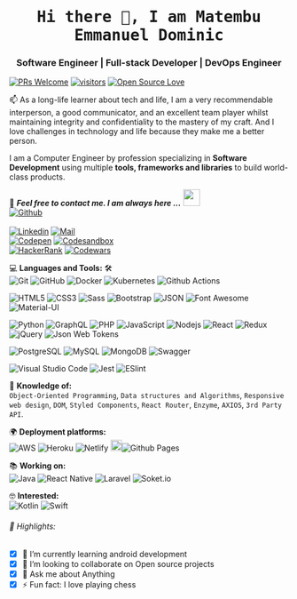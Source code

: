 <!--
**Emmanuel-Dominic/Emmanuel-Dominic** is a ✨ _special_ ✨ repository because its `README.md` (this file) appears on your GitHub profile.

Here are some ideas to get you started:

- 🔭 I’m currently working on ...
- 🌱 I’m currently learning ...
- 👯 I’m looking to collaborate on ...
- 🤔 I’m looking for help with ...
- 💬 Ask me about ...
- 📫 How to reach me: ...
- 😄 Pronouns: ...
- ⚡ Fun fact: ...
-->

<!-- #### A long life learner, Computer Engineer by profession and Software Engineer by passion
![I am A long life learner, Computer Engineer by profession and Software Engineer by passion](https://arturssmirnovs.github.io/github-profile-readme-generator/images/banner.png) -->

<!--
[![starsBadge]][stargazers]
[![forksBadge]][forks]
[![issuesBadge]][issues]
![sizeBadge]
![codelinesBadge]
[![discordBadge]][Discord]
[![codeOfConductBadge]][codeOfConduct]
![uniqueUsersBadge]
![totalrunsbadge]
![successratebadge]
-->


<!--
|      Project :octocat:   |     Issues :bug:   | Open PRs :bell:  | Closed PRs :fire:  |
|-------------|-------------------|---|---|
| [**Port Scanner**](https://github.com/Emmanuel-Dominic/PortScanner) | [![GitHub issues](https://img.shields.io/github/issues/Emmanuel-Dominic/PortScanner?color=green&logo=github&style=flat)](https://github.com/Emmanuel-Dominic/PortScanner/issues) | [![GitHub PRs](https://img.shields.io/github/issues-pr/Emmanuel-Dominic/PortScanner?style=flat&logo=github)](https://github.com/Emmanuel-Dominic/PortScanner/pulls)  | [![GitHub PRs](https://img.shields.io/github/issues-pr-closed/Emmanuel-Dominic/PortScanner?style=flat&color=critical&logo=github)](https://github.com/Emmanuel-Dominic/PortScanner/pulls?q=is%3Apr+is%3Aclosed)  |
| [**Water Monitoring System**](https://github.com/Emmanuel-Dominic/Water-Monitoring-System/) | [![GitHub issues](https://img.shields.io/github/issues/Emmanuel-Dominic/Water-Monitoring-System?color=green&logo=github&style=flat)](https://github.com/Emmanuel-Dominic/Water-Monitoring-System/issues) | [![GitHub PRs](https://img.shields.io/github/issues-pr/Emmanuel-Dominic/Water-Monitoring-System?style=flat&logo=github)](https://github.com/Emmanuel-Dominic/Water-Monitoring-System/pulls)  | [![GitHub PRs](https://img.shields.io/github/issues-pr-closed/Emmanuel-Dominic/Water-Monitoring-System?style=flat&color=critical&logo=github)](https://github.com/Emmanuel-Dominic/Water-Monitoring-System/pulls?q=is%3Apr+is%3Aclosed)   |
-->

<h1 align='center'>
  <samp>
    <strong>
      Hi there 👋, I am Matembu Emmanuel Dominic
    </strong>
  </samp>
</h1>

<!-- [![Website](https://img.shields.io/website?label=codeSTACKr.com&style=for-the-badge&url=https%3A%2F%2Fcodestackr.com)](https://codestackr.com)
[![Twitter Follow](https://img.shields.io/twitter/follow/codeSTACKr?color=1DA1F2&logo=twitter&style=for-the-badge)](https://twitter.com/intent/follow?original_referer=https%3A%2F%2Fgithub.com%2FcodeSTACKr&screen_name=codeSTACKr) -->


<!-- <p align="center">
  <a href="https://github.com/Emmanuel-Dominic/github-readme-stats/actions">
    <img alt="Tests Passing" src="https://github.com/Emmanuel-Dominic/github-readme-stats/workflows/Test/badge.svg" />
  </a>
  <a href="https://codecov.io/gh/Emmanuel-Dominic/github-readme-stats">
    <img src="https://codecov.io/gh/Emmanuel-Dominic/github-readme-stats/branch/master/graph/badge.svg" />
  </a>
  <a href="https://github.com/Emmanuel-Dominic/github-readme-stats/issues">
    <img alt="Issues" src="https://img.shields.io/github/issues/Emmanuel-Dominic/github-readme-stats?color=0088ff" />
  </a>
  <a href="https://github.com/Emmanuel-Dominic/github-readme-stats/pulls">
    <img alt="GitHub pull requests" src="https://img.shields.io/github/issues-pr/Emmanuel-Dominic/github-readme-stats?color=0088ff" />
  </a>
  <br />
  <br />
  <a href="https://a.paddle.com/v2/click/16413/119403?link=1227">
    <img src="https://img.shields.io/badge/Supported%20by-VSCode%20Power%20User%20%E2%86%92-gray.svg?colorA=655BE1&colorB=4F44D6&style=for-the-badge"/>
  </a>
  <a href="https://a.paddle.com/v2/click/16413/119403?link=2345">
    <img src="https://img.shields.io/badge/Supported%20by-Node%20Cli.com%20%E2%86%92-gray.svg?colorA=61c265&colorB=4CAF50&style=for-the-badge"/>
  </a>
</p> -->

<!-- <p align="center">
  <a href="#demo">View Demo</a>
  ·
  <a href="https://github.com/Emmanuel-Dominic/github-readme-stats/issues/new/choose">Report Bug</a>
  ·
  <a href="https://github.com/Emmanuel-Dominic/github-readme-stats/issues/new/choose">Request Feature</a>
</p> -->

<!-- ![Profile views](https://gpvc.arturio.dev/Emmanuel-Dominic) -->

<!-- <h3 align='center'>
  <strong>
    <a href="https://Emmanuel-Dominic.github.io/my_resume/" target="_blank">Portfolio🌐
    </a>
  </strong>
</h3> -->

<h3 align='center'>Software Engineer | Full-stack Developer | DevOps Engineer</h3>

[![PRs Welcome](https://img.shields.io/badge/Profile-welcome-brightgreen.svg?style=flat&logo=github)](https://github.com/Emmanuel-Dominic) [![visitors](https://visitor-badge.glitch.me/badge?page_id=Emmanuel-Dominic)](https://github.com/Emmanuel-Dominic) [![Open Source Love](https://badges.frapsoft.com/os/v2/open-source.svg?v=103)](https://github.com/Emmanuel-Dominic)

<p align='left'>
  📫 As a long-life learner about tech and life, I am a very recommendable interperson, a good communicator, and an excellent team player whilst maintaining integrity and confidentiality to the mastery of my craft. And I love challenges in technology and life because they make me a better person.
</p>

I am a Computer Engineer by profession specializing in **Software Development** using multiple **tools, frameworks and libraries** to build world-class products.


📝 ***Feel free to contact me. I am always here ...***
<img src="https://media.giphy.com/media/WUlplcMpOCEmTGBtBW/giphy.gif" width="30"><br>
[![Github](https://img.shields.io/github/followers/Emmanuel-Dominic?label=Follow%20Me&style=social)](https://github.com/Emmanuel-Dominic)
<br>
<br>
[![Linkedin](https://img.shields.io/badge/LinkedIn-Matembu%20Emmanuel%20Dominic-blue?logo=Linkedin&logoColor=blue&labelColor=black)](https://www.linkedin.com/in/matembu-emmanuel-dominic-1193a0173/)
[![Mail](https://img.shields.io/badge/Gmail-ematembu2@gmail.com-blue?logo=Gmail&logoColor=blue&labelColor=black)](mailto:ematembu2@gmail.com)
<br>
[![Codepen](https://img.shields.io/badge/Codepen-Emmanuel%20Dominic-white?logo=codepen&logoColor=white&labelColor=black)](https://codepen.io/manueldominic)
[![Codesandbox](https://img.shields.io/badge/Codesandbox-Emmanuel%20Dominic-white?logo=codesandbox&logoColor=white&labelColor=black)](https://codesandbox.io/u/Emmanuel-Dominic)
<br>
[![HackerRank](https://img.shields.io/badge/HackerRank-manueldominic-brightgreen?logo=HackerRank&logoColor=Green&labelColor=black)](https://www.hackerrank.com/ematembu2)
[![Codewars](https://img.shields.io/badge/Codewars-Emmanuel%20Dominic-maroon?logo=codewars&logoColor=maroon&labelColor=black)](https://www.codewars.com/users/EmmanuelDominic)
<!-- [![HitCount](http://hits.dwyl.com/Ahmad-Sawalqeh/Ahmad-Sawalqeh.svg)](http://hits.dwyl.com/Ahmad-Sawalqeh/Ahmad-Sawalqeh) -->

💻 **Languages and Tools:** 🛠️<br>
![Git](https://img.shields.io/badge/-Git-000000?style=flat&logo=git&logoColor=F05032&labelColor=ffffff)
![GitHub](https://img.shields.io/badge/-GitHub-000000?style=flat&logo=github&logoColor=000000&labelColor=ffffff)
![Docker](https://img.shields.io/badge/-Docker-000000?style=flat&logo=docker&logoColor=ffffff&labelColor=0078D6)
![Kubernetes](https://img.shields.io/badge/-Kubernetes-000000?style=flat&logo=kubernetes&logoColor=ffffff&labelColor=0078D6)
![Github Actions](https://img.shields.io/badge/-Github%20Actions-000000?style=flat&logo=github-actions&logoColor=2088FF&labelColor=ffffff)

![HTML5](https://img.shields.io/badge/-HTML5-000000?style=flat&logo=html5&logoColor=ffffff&labelColor=E34F26)
![CSS3](https://img.shields.io/badge/-CSS3-000000?style=flat&logo=css3&logoColor=ffffff&labelColor=1572B6)
![Sass](https://img.shields.io/badge/-Sass-000000?style=flat&logo=sass&logoColor=ffffff&labelColor=%23CC6699)
![Bootstrap](https://img.shields.io/badge/-Bootstrap-000000?style=flat&logo=bootstrap&logoColor=ffffff&labelColor=563D7C)
![JSON](https://img.shields.io/badge/-JSON-000000?style=flat&logo=JSON&logoColor=000000&labelColor=ffffff)
![Font Awesome](https://img.shields.io/badge/-font%20awesome-000000?style=flat&logo=font-awesome&logoColor=339AF0&labelColor=ffffff)
![Material-UI](https://img.shields.io/badge/-Material%20UI-000000?style=flat&logo=Material%20UI&logoColor=ffffff&labelColor=0081CB)

![Python](https://img.shields.io/badge/-python-000000?style=flat&logo=python&logoColor=ffffff&labelColor=0078D6)
![GraphQL](https://img.shields.io/badge/-GraphQL-000000?style=flat&logo=graphql)
![PHP](https://img.shields.io/badge/-PHP-000000?style=flat&logo=PHP&logoColor=5466b8&labelColor=ffffff)
![JavaScript](https://img.shields.io/badge/-JavaScript-000000?style=flat&logo=javascript)
![Nodejs](https://img.shields.io/badge/-Nodejs-000000?style=flat&logo=Node.js)
![React](https://img.shields.io/badge/-React-000000?style=flat&logo=react)
![Redux](https://img.shields.io/badge/-Redux-000000?style=flat&logo=redux&logoColor=764ABC&labelColor=ffffff)
![jQuery](https://img.shields.io/badge/-jQuery-000000?style=flat&logo=jQuery&logoColor=0769AD&labelColor=ffffff)
![Json Web Tokens](https://img.shields.io/badge/-Json%20Web%20Tokens-000000?style=flat&logo=json-web-tokens&logoColor=ffffff&labelColor=000000)
<!--
![socket.io](https://img.shields.io/badge/-Socket.Io-000000?style=flat&logo=socket.io&logoColor=000000&labelColor=ffffff)
-->

![PostgreSQL](https://img.shields.io/badge/-PostgreSQL-000000?style=flat&logo=postgresql&logoColor=ffffff&labelColor=336791)
![MySQL](https://img.shields.io/badge/-MySQL-000000?style=flat&logo=mysql&labelColor=ffffff)
![MongoDB](https://img.shields.io/badge/-MongoDB-000000?style=flat&logo=mongodb&labelColor=ffffff)
![Swagger](https://img.shields.io/badge/-Swagger-000000?style=flat&logo=swagger)

![Visual Studio Code](https://img.shields.io/badge/-VSCode-000000?style=flat&logo=visual-studio-code&labelColor=007ACC)
![Jest](https://img.shields.io/badge/-Jest-000000?style=flat&logo=Jest&logoColor=C21325&labelColor=ffffff)
![ESlint](https://img.shields.io/badge/-ESlint-000000?style=flat&logo=ESlint&labelColor=4B32C3)
<!--![Atom](https://img.shields.io/badge/-atom-000000?style=flat&logo=atom&labelColor=007ACC)-->
<!-- ![GitHub Pipenv locked dependency version](https://img.shields.io/github/pipenv/locked/dependency-version/Emmanuel-Dominic/cluster-python-api/dev/flask?style=social) -->

🧐 **Knowledge of:**<br>
`Object-Oriented Programming`, `Data structures and Algorithms`, `Responsive web design`, `DOM`, `Styled Components`, `React Router`, `Enzyme`, `AXIOS`, `3rd Party API`.

🌍 **Deployment platforms:**<br>
![AWS](https://img.shields.io/badge/-AWS-000000?style=flat&logo=amazon-aws&labelColor=21759B) ![Heroku](https://img.shields.io/badge/-Heroku-000000?style=flat&logo=heroku&labelColor=430098) ![Netlify](https://img.shields.io/badge/-Netlify-000000?style=flat&logo=netlify&labelColor=21759B) <img alt="Github Pages" width="20px" height="20px" src="https://techcrunch.com/wp-content/uploads/2010/07/github-logo.png" />![Github Pages](https://img.shields.io/badge/-Github%20Pages-000000?style=flat&logo=github-pages)

📚 **Working on:** <br>
![Java](https://img.shields.io/badge/-Java-000000?style=flat&logo=java&labelColor=21759B)
![React Native](https://img.shields.io/badge/-React%20Native-000000?style=flat&logo=react&labelColor=000000)
![Laravel](https://img.shields.io/badge/-Laravel-000000?style=flat&logo=laravel&logoColor=ffffff&labelColor=FF2D20)
![Soket.io](https://img.shields.io/badge/-Socket.io-000000?style=flat&logo=socket.io&logoColor=ffffff&labelColor=4B32C3)

🤓 **Interested:** <br>
![Kotlin](https://img.shields.io/badge/-Kotlin-000000?style=flat&logo=kotlin&labelColor=21759B)
![Swift](https://img.shields.io/badge/-Swift-000000?style=flat&logo=swift&labelColor=21759B)

<!-- 🚩 **Highlights:** -->
###### 🚩 Highlights:
- [x] 🌱 I’m currently learning android development
- [x] 👯 I’m looking to collaborate on Open source projects
- [x] 💬 Ask me about Anything
- [x] ⚡ Fun fact: I love playing chess
<!-- - [x] 🤔 I’m looking for help with AWS -->
<!-- - [x] 🔭 I’m currently working on my website, wagtail,
- [x] 📫 How to reach me: ematembu2@gmail.com
- [x] 😄 Pronouns: Mate-mbu
-->
<!--&nbsp;<img src='https://raw.githubusercontent.com/acervenky/animated-github-badges/master/assets/acbadge.gif' style="margin-top: 10px;" width="20px" height="20px">&nbsp;&nbsp;&nbsp;<span>Arctic Code Vault Contributor</span>-->

<!--
**GitHub Trophies** <br>

[![trophy](https://github-profile-trophy.vercel.app/?username=Emmanuel-Dominic)](https://github.com/ryo-ma/github-profile-trophy)

**GitHub Top Langs** <br>

[![Top Langs](https://github-readme-stats.vercel.app/api/top-langs/?username=Emmanuel-Dominic)](https://github.com/Emmanuel-Dominic/github-readme-stats)

**GitHub stats** <br>

![GitHub stats](https://github-readme-stats.vercel.app/api?username=Emmanuel-Dominic&show_icons=true&count_private=true)  

**GitHub Activity Graph** <br>

![GitHub Activity Graph](https://activity-graph.herokuapp.com/graph?username=Emmanuel-Dominic)  

**GitHub metrics** <br>

![GitHub metrics](https://metrics.lecoq.io/Emmanuel-Dominic)  

**GitHub streak stats** <br>

![GitHub streak stats](https://github-readme-streak-stats.herokuapp.com/?user=Emmanuel-Dominic)  
-->

<!--
<a href='https://archiveprogram.github.com/'><img src='https://raw.githubusercontent.com/acervenky/animated-github-badges/master/assets/acbadge.gif' width='40' height='40'></a> <a href='https://docs.github.com/en/developers'><img src='https://raw.githubusercontent.com/acervenky/animated-github-badges/master/assets/devbadge.gif' width='40' height='40'></a> <a href='https://github.com/pricing'><img src='https://raw.githubusercontent.com/acervenky/animated-github-badges/master/assets/pro.gif' width='40' height='40'></a> <a href='https://stars.github.com/'><img src='https://raw.githubusercontent.com/acervenky/animated-github-badges/master/assets/starbadge.gif' width='35' height='35'></a> <a href='https://docs.github.com/en/github/supporting-the-open-source-community-with-github-sponsors'><img src='https://raw.githubusercontent.com/acervenky/animated-github-badges/master/assets/sponsorbadge.gif' width='35' height='35'></a> 
-->


<!--
### Languages and Tools:

[<img align="left" alt="Visual Studio Code" width="26px" src="https://raw.githubusercontent.com/github/explore/80688e429a7d4ef2fca1e82350fe8e3517d3494d/topics/visual-studio-code/visual-studio-code.png" />][webdevplaylist]
[<img align="left" alt="HTML5" width="26px" src="https://raw.githubusercontent.com/github/explore/80688e429a7d4ef2fca1e82350fe8e3517d3494d/topics/html/html.png" />][webdevplaylist]
[<img align="left" alt="CSS3" width="26px" src="https://raw.githubusercontent.com/github/explore/80688e429a7d4ef2fca1e82350fe8e3517d3494d/topics/css/css.png" />][cssplaylist]
[<img align="left" alt="Sass" width="26px" src="https://raw.githubusercontent.com/github/explore/80688e429a7d4ef2fca1e82350fe8e3517d3494d/topics/sass/sass.png" />][cssplaylist]
[<img align="left" alt="JavaScript" width="26px" src="https://raw.githubusercontent.com/github/explore/80688e429a7d4ef2fca1e82350fe8e3517d3494d/topics/javascript/javascript.png" />][jsplaylist]
[<img align="left" alt="React" width="26px" src="https://raw.githubusercontent.com/github/explore/80688e429a7d4ef2fca1e82350fe8e3517d3494d/topics/react/react.png" />][reactplaylist]
[<img align="left" alt="Gatsby" width="26px" src="https://raw.githubusercontent.com/github/explore/e94815998e4e0713912fed477a1f346ec04c3da2/topics/gatsby/gatsby.png" />][webdevplaylist]
[<img align="left" alt="GraphQL" width="26px" src="https://raw.githubusercontent.com/github/explore/80688e429a7d4ef2fca1e82350fe8e3517d3494d/topics/graphql/graphql.png" />][webdevplaylist]
[<img align="left" alt="Node.js" width="26px" src="https://raw.githubusercontent.com/github/explore/80688e429a7d4ef2fca1e82350fe8e3517d3494d/topics/nodejs/nodejs.png" />][webdevplaylist]
[<img align="left" alt="Deno" width="26px" src="https://raw.githubusercontent.com/github/explore/361e2821e2dea67711cde99c9c40ed357061cf27/topics/deno/deno.png" />][webdevplaylist]
[<img align="left" alt="SQL" width="26px" src="https://raw.githubusercontent.com/github/explore/80688e429a7d4ef2fca1e82350fe8e3517d3494d/topics/sql/sql.png" />][webdevplaylist]
[<img align="left" alt="MySQL" width="26px" src="https://raw.githubusercontent.com/github/explore/80688e429a7d4ef2fca1e82350fe8e3517d3494d/topics/mysql/mysql.png" />][webdevplaylist]
[<img align="left" alt="MongoDB" width="26px" src="https://raw.githubusercontent.com/github/explore/80688e429a7d4ef2fca1e82350fe8e3517d3494d/topics/mongodb/mongodb.png" />][webdevplaylist]
[<img align="left" alt="Git" width="26px" src="https://raw.githubusercontent.com/github/explore/80688e429a7d4ef2fca1e82350fe8e3517d3494d/topics/git/git.png" />][webdevplaylist]
[<img align="left" alt="GitHub" width="26px" src="https://raw.githubusercontent.com/github/explore/78df643247d429f6cc873026c0622819ad797942/topics/github/github.png" />][webdevplaylist]
[<img align="left" alt="Terminal" width="26px" src="https://raw.githubusercontent.com/github/explore/80688e429a7d4ef2fca1e82350fe8e3517d3494d/topics/terminal/terminal.png" />][webdevplaylist]

<br />
<br />

[<img src='https://cdn.jsdelivr.net/npm/simple-icons@3.0.1/icons/github.svg' alt='github' height='40'>](https://github.com/Emmanuel-Dominic)  [<img src='https://cdn.jsdelivr.net/npm/simple-icons@3.0.1/icons/dev-dot-to.svg' alt='dev' height='40'>](https://dev.to/manueldominic)  [<img src='https://cdn.jsdelivr.net/npm/simple-icons@3.0.1/icons/hashnode.svg' alt='dev' height='40'>](manueldominic)  [<img src='https://cdn.jsdelivr.net/npm/simple-icons@3.0.1/icons/linkedin.svg' alt='linkedin' height='40'>](https://www.linkedin.com/in/manueldominic/)  [<img src='https://cdn.jsdelivr.net/npm/simple-icons@3.0.1/icons/facebook.svg' alt='facebook' height='40'>](https://www.facebook.com/manueldominic)  [<img src='https://cdn.jsdelivr.net/npm/simple-icons@3.0.1/icons/instagram.svg' alt='instagram' height='40'>](https://www.instagram.com/manueldominic/)  [<img src='https://cdn.jsdelivr.net/npm/simple-icons@3.0.1/icons/twitter.svg' alt='twitter' height='40'>](https://twitter.com/manueldominic)  [<img src='https://cdn.jsdelivr.net/npm/simple-icons@3.0.1/icons/codepen.svg' alt='codepen' height='40'>](https://codepen.io/manueldominic)  [<img src='https://cdn.jsdelivr.net/npm/simple-icons@3.0.1/icons/codesandbox.svg' alt='codesandbox' height='40'>](https://codesandbox.io/u/manueldominic)  [<img src='https://cdn.jsdelivr.net/npm/simple-icons@3.0.1/icons/stackoverflow.svg' alt='stackoverflow' height='40'>](https://stackoverflow.com/users/manueldominic)  [<img src='https://cdn.jsdelivr.net/npm/simple-icons@3.0.1/icons/youtube.svg' alt='YouTube' height='40'>](https://www.youtube.com/channel/manueldominic)  [<img src='https://cdn.jsdelivr.net/npm/simple-icons@3.0.1/icons/reddit.svg' alt='Reddit' height='40'>](https://www.reddit.com/user/manueldominic)  [<img src='https://cdn.jsdelivr.net/npm/simple-icons@3.0.1/icons/icloud.svg' alt='website' height='40'>](manueldominic)  [<img src='https://cdn.jsdelivr.net/npm/simple-icons@3.0.1/icons/andela.svg' alt='andela' height='40'>](manueldominic)  [<img src='https://cdn.jsdelivr.net/npm/simple-icons@3.0.1/icons/flask.svg' alt='flask' height='40'>](manueldominic)  
-->
